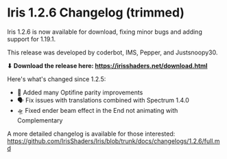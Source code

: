 # Iris 1.2.6 Changelog (trimmed)

Iris 1.2.6 is now available for download, fixing minor bugs and adding support for 1.19.1.

This release was developed by coderbot, IMS, Pepper, and Justsnoopy30.

**⬇ Download the release here: https://irisshaders.net/download.html**

Here's what's changed since 1.2.5:

- 📄 Added many Optifine parity improvements
- 🗣️ Fix issues with translations combined with Spectrum 1.4.0
- 🛸 Fixed ender beam effect in the End not animating with Complementary

A more detailed changelog is available for those interested: <https://github.com/IrisShaders/Iris/blob/trunk/docs/changelogs/1.2.6/full.md>

